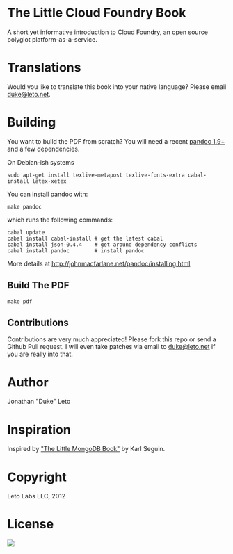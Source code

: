 # The Little Cloud Foundry Book

A short yet informative introduction to Cloud Foundry, an open source
polyglot platform-as-a-service.

# Translations

Would you like to translate this book into your native language? Please email duke@leto.net.

# Building

You want to build the PDF from scratch? You will need a recent [pandoc 1.9+](http://hackage.haskell.org/package/pandoc) and a few dependencies.

On Debian-ish systems

    sudo apt-get install texlive-metapost texlive-fonts-extra cabal-install latex-xetex

You can install pandoc with:

    make pandoc

which runs the following commands:

    cabal update
    cabal install cabal-install # get the latest cabal
    cabal install json-0.4.4    # get around dependency conflicts
    cabal install pandoc        # install pandoc


More details at http://johnmacfarlane.net/pandoc/installing.html

## Build The PDF

    make pdf

## Contributions

Contributions are very much appreciated! Please fork this repo or send a Github
Pull request. I will even take patches via email to duke@leto.net if you are
really into that.

# Author

Jonathan "Duke" Leto

# Inspiration

Inspired by ["The Little MongoDB Book"](https://github.com/karlseguin/the-little-mongodb-book) by Karl Seguin.

# Copyright

Leto Labs LLC, 2012

# License

<a href="http://creativecommons.org/licenses/by-nc-sa/3.0/legalcode">
<img src="http://i.creativecommons.org/l/by-nc-sa/3.0/88x31.png">
</a>
